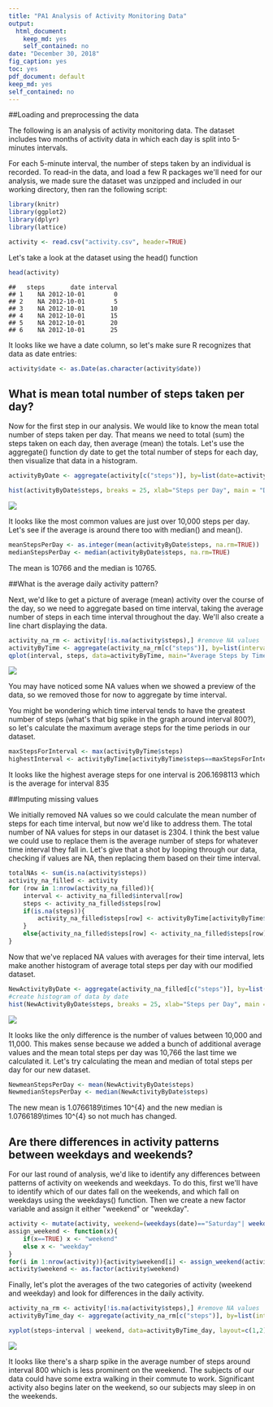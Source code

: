 ```yaml
---
title: "PA1 Analysis of Activity Monitoring Data"
output: 
  html_document: 
    keep_md: yes
    self_contained: no
date: "December 30, 2018"
fig_caption: yes
toc: yes
pdf_document: default
keep_md: yes
self_contained: no
---
```


##Loading and preprocessing the data

The following is an analysis of activity monitoring data. The dataset includes two months of activity data in which each day is split into 5-minutes intervals. 

For each 5-minute interval, the number of steps taken by an individual is recorded. To read-in the data, and load a few R packages we'll need for our analysis, we made sure the dataset was unzipped and included in our working directory, then ran the following script:

```r
library(knitr)
library(ggplot2)
library(dplyr)
library(lattice)

activity <- read.csv("activity.csv", header=TRUE)
```
Let's take a look at the dataset using the head() function

```r
head(activity)
```

```
##   steps       date interval
## 1    NA 2012-10-01        0
## 2    NA 2012-10-01        5
## 3    NA 2012-10-01       10
## 4    NA 2012-10-01       15
## 5    NA 2012-10-01       20
## 6    NA 2012-10-01       25
```

It looks like we have a date column, so let's make sure R recognizes that data as date entries:

```r
activity$date <- as.Date(as.character(activity$date))
```
## What is mean total number of steps taken per day?

Now for the first step in our analysis. We would like to know the mean total number of steps taken per day. That means we need to total (sum) the steps taken on each day, then average (mean) the totals. Let's use the aggregate() function dy date to get the total number of steps for each day, then visualize that data in a histogram.


```r
activityByDate <- aggregate(activity[c("steps")], by=list(date=activity$date), sum)
```

```r
hist(activityByDate$steps, breaks = 25, xlab="Steps per Day", main = "Distribution of Steps per Day", col="blue")
```

![](PA1_files/figure-html/Plot_By_Day-1.png)<!-- -->

It looks like the most common values are just over 10,000 steps per day. Let's see if the average is around there too with median() and mean().


```r
meanStepsPerDay <- as.integer(mean(activityByDate$steps, na.rm=TRUE))
medianStepsPerDay <- median(activityByDate$steps, na.rm=TRUE)
```

The mean is 10766 and the median is 10765. 

##What is the average daily activity pattern?

Next, we'd like to get a picture of average (mean) activity over the course of the day, so we need to aggregate based on time interval, taking the average number of steps in each time interval throughout the day. We'll also create a line chart displaying the data.


```r
activity_na_rm <- activity[!is.na(activity$steps),] #remove NA values
activityByTime <- aggregate(activity_na_rm[c("steps")], by=list(interval=activity_na_rm$interval), mean, na.action=na.omit)
qplot(interval, steps, data=activityByTime, main="Average Steps by Time Interval") +geom_line(color="blue")
```

![](PA1_files/figure-html/Aggregate_By_Time-1.png)<!-- -->

You may have noticed some NA values when we showed a preview of the data, so we removed those for now to aggregate by time interval. 

You might be wondering which time interval tends to have the greatest number of steps (what's that big spike in the graph around interval 800?), so let's calculate the maximum average steps for the time periods in our dataset.


```r
maxStepsForInterval <- max(activityByTime$steps)
highestInterval <- activityByTime[activityByTime$steps==maxStepsForInterval,]
```
It looks like the highest average steps for one interval is 206.1698113 which is the average for interval 835

##Imputing missing values

We initially removed NA values so we could calculate the mean number of steps for each time interval, but now we'd like to address them. The total number of NA values for steps in our dataset is 2304. I think the best value we could use to replace them is the average number of steps for whatever time interval they fall in. Let's give that a shot by looping through our data, checking if values are NA, then replacing them based on their time interval.


```r
totalNAs <- sum(is.na(activity$steps))
activity_na_filled <- activity
for (row in 1:nrow(activity_na_filled)){
    interval <- activity_na_filled$interval[row]
    steps <- activity_na_filled$steps[row]
    if(is.na(steps)){
        activity_na_filled$steps[row] <- activityByTime[activityByTime$interval==interval,]$steps
    }
    else{activity_na_filled$steps[row] <- activity_na_filled$steps[row]}
}
```

Now that we've replaced NA values with averages for their time interval, lets make another histogram of average total steps per day with our modified dataset. 


```r
NewActivityByDate <- aggregate(activity_na_filled[c("steps")], by=list(date=activity_na_filled$date), sum)
#create histogram of data by date
hist(NewActivityByDate$steps, breaks = 25, xlab="Steps per Day", main = "New Distribution of Steps per Day", col="blue")
```

![](PA1_files/figure-html/Histogram_with_NAs_Replaced-1.png)<!-- -->

It looks like the only difference is the number of values between 10,000 and 11,000. This makes sense because we added a bunch of additional average values and the mean total steps per day was 10,766 the last time we calculated it. Let's try calculating the mean and median of total steps per day for our new dataset.


```r
NewmeanStepsPerDay <- mean(NewActivityByDate$steps)
NewmedianStepsPerDay <- median(NewActivityByDate$steps)
```

The new mean is 1.0766189\times 10^{4} and the new median is 1.0766189\times 10^{4} so not much has changed.

## Are there differences in activity patterns between weekdays and weekends?

For our last round of analysis, we'd like to identify any differences between patterns of activity on weekends and weekdays. To do this, first we'll have to identify which of our dates fall on the weekends, and which fall on weekdays using the weekdays() function. Then we create a new factor variable and assign it either "weekend" or "weekday".


```r
activity <- mutate(activity, weekend=(weekdays(date)=="Saturday"| weekdays(date)=="Sunday"))
assign_weekend <- function(x){
    if(x==TRUE) x <- "weekend"
    else x <- "weekday"
}
for(i in 1:nrow(activity)){activity$weekend[i] <- assign_weekend(activity$weekend[i])}
activity$weekend <- as.factor(activity$weekend)
```

Finally, let's plot the averages of the two categories of activity (weekend and weekday) and look for differences in the daily activity.


```r
activity_na_rm <- activity[!is.na(activity$steps),] #remove NA values
activityByTime_day <- aggregate(activity_na_rm[c("steps")], by=list(interval=activity_na_rm$interval, weekend=activity_na_rm$weekend), mean, na.action=na.omit)

xyplot(steps~interval | weekend, data=activityByTime_day, layout=c(1,2), type="l")
```

![](PA1_files/figure-html/Plot_Weekend_Weekday_Data-1.png)<!-- -->

It looks like there's a sharp spike in the average number of steps around interval 800 which is less prominent on the weekend. The subjects of our data could have some extra walking in their commute to work. Significant activity also begins later on the weekend, so our subjects may sleep in on the weekends.
